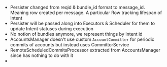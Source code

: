 - Persister changed from reqid & bundle_id format to message_id. Meaning row created per message. A particular Row tracking lifespan of Intent
- Persister will be passed along into Executors & Scheduler for them to update Intent statuses during execution
- No notion of bundles anymore, we represent things by Intent id
- AccountsManager doesn't use custom `AccountCommitter` for periodic commits of accounts but instead uses CommittorService
- RemoteScheduledCommitsProcessor extracted from AccountsManager since has nothing to do with it
- 